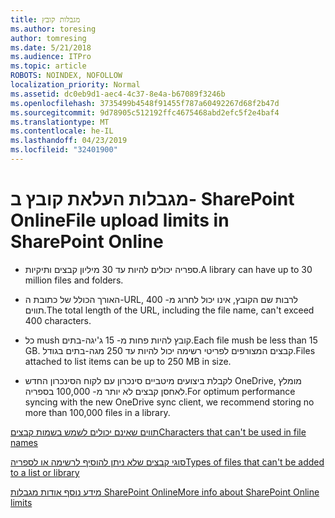 ```yaml
---
title: מגבלות קובץ
ms.author: toresing
author: tomresing
ms.date: 5/21/2018
ms.audience: ITPro
ms.topic: article
ROBOTS: NOINDEX, NOFOLLOW
localization_priority: Normal
ms.assetid: dc0eb9d1-aec4-4c37-8e4a-b67089f3246b
ms.openlocfilehash: 3735499b4548f91455f787a60492267d68f2b47d
ms.sourcegitcommit: 9d78905c512192ffc4675468abd2efc5f2e4baf4
ms.translationtype: MT
ms.contentlocale: he-IL
ms.lasthandoff: 04/23/2019
ms.locfileid: "32401900"
---
```

# <a name="file-upload-limits-in-sharepoint-online"></a><span data-ttu-id="a2d29-102">מגבלות העלאת קובץ ב- SharePoint Online</span><span class="sxs-lookup"><span data-stu-id="a2d29-102">File upload limits in SharePoint Online</span></span>

- <span data-ttu-id="a2d29-103">ספריה יכולים להיות עד 30 מיליון קבצים ותיקיות.</span><span class="sxs-lookup"><span data-stu-id="a2d29-103">A library can have up to 30 million files and folders.</span></span>
    
- <span data-ttu-id="a2d29-104">האורך הכולל של כתובת ה-URL, לרבות שם הקובץ, אינו יכול לחרוג מ- 400 תווים.</span><span class="sxs-lookup"><span data-stu-id="a2d29-104">The total length of the URL, including the file name, can't exceed 400 characters.</span></span>
    
- <span data-ttu-id="a2d29-105">כל mush קובץ להיות פחות מ- 15 ג'יגה-בתים.</span><span class="sxs-lookup"><span data-stu-id="a2d29-105">Each file mush be less than 15 GB.</span></span> <span data-ttu-id="a2d29-106">קבצים המצורפים לפריטי רשימה יכול להיות עד 250 מגה-בתים בגודל.</span><span class="sxs-lookup"><span data-stu-id="a2d29-106">Files attached to list items can be up to 250 MB in size.</span></span>
    
- <span data-ttu-id="a2d29-107">לקבלת ביצועים מיטביים סינכרון עם לקוח הסינכרון החדש OneDrive, מומלץ לאחסן קבצים לא יותר מ- 100,000 בספריה.</span><span class="sxs-lookup"><span data-stu-id="a2d29-107">For optimum performance syncing with the new OneDrive sync client, we recommend storing no more than 100,000 files in a library.</span></span> 
    
[<span data-ttu-id="a2d29-108">תווים שאינם יכולים לשמש בשמות קבצים</span><span class="sxs-lookup"><span data-stu-id="a2d29-108">Characters that can't be used in file names</span></span>](https://go.microsoft.com/fwlink/?linkid=866430)
  
[<span data-ttu-id="a2d29-109">סוגי קבצים שלא ניתן להוסיף לרשימה או לספריה</span><span class="sxs-lookup"><span data-stu-id="a2d29-109">Types of files that can't be added to a list or library</span></span>](https://go.microsoft.com/fwlink/?linkid=273757)
  
[<span data-ttu-id="a2d29-110">מידע נוסף אודות מגבלות SharePoint Online</span><span class="sxs-lookup"><span data-stu-id="a2d29-110">More info about SharePoint Online limits</span></span>](https://go.microsoft.com/fwlink/?linkid=271273)
  

